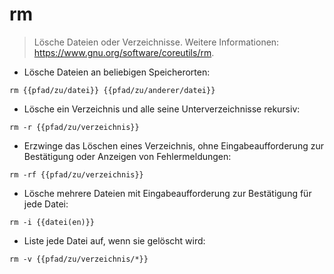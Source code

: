 # rm

> Lösche Dateien oder Verzeichnisse.
> Weitere Informationen: <https://www.gnu.org/software/coreutils/rm>.

- Lösche Dateien an beliebigen Speicherorten:

`rm {{pfad/zu/datei}} {{pfad/zu/anderer/datei}}`

- Lösche ein Verzeichnis und alle seine Unterverzeichnisse rekursiv:

`rm -r {{pfad/zu/verzeichnis}}`

- Erzwinge das Löschen eines Verzeichnis, ohne Eingabeaufforderung zur Bestätigung oder Anzeigen von Fehlermeldungen:

`rm -rf {{pfad/zu/verzeichnis}}`

- Lösche mehrere Dateien mit Eingabeaufforderung zur Bestätigung für jede Datei:

`rm -i {{datei(en)}}`

- Liste jede Datei auf, wenn sie gelöscht wird:

`rm -v {{pfad/zu/verzeichnis/*}}`
